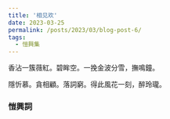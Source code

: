 ```yaml
---
title: '相见欢'
date: 2023-03-25
permalink: /posts/2023/03/blog-post-6/
tags:
  - 愷興集
---
```


香沾一簇薇紅。碧眸空。一挽金波分雪，撫鳴鐘。

隱忻慕。貪相顧。落詞窮。得此風花一刻，醉玲瓏。

### 愷興詞